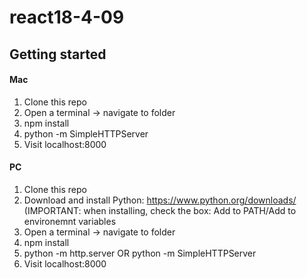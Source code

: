 # react18-4-09

## Getting started
#### Mac
1. Clone this repo
2. Open a terminal -> navigate to folder
3. npm install
4. python -m SimpleHTTPServer
5. Visit localhost:8000

#### PC
1. Clone this repo
2. Download and install Python: https://www.python.org/downloads/ (IMPORTANT: when installing, check the box: Add to PATH/Add to environemnt variables
3. Open a terminal -> navigate to folder
4. npm install
5. python -m http.server OR python -m SimpleHTTPServer
6. Visit localhost:8000
